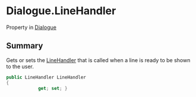 # Dialogue.LineHandler

Property in [Dialogue](api/csharp/yarn.dialogue.md)

## Summary


Gets or sets the  <a href="yarn.linehandler.md">LineHandler</a>  that is called when
a line is ready to be shown to the user.


```csharp
public LineHandler LineHandler
{
            get; set; }
```

